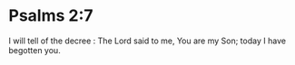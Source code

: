 # Psalms 2:7

I will tell of the decree : The Lord said to me, You are my Son; today I have begotten you.
